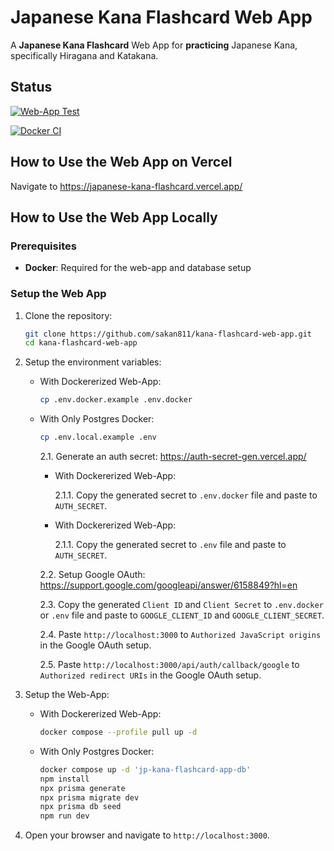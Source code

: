 # Japanese Kana Flashcard Web App

A **Japanese Kana Flashcard** Web App for **practicing** Japanese Kana, specifically Hiragana and Katakana.

## Status

[![Web-App Test](https://github.com/sakan811/kana-flashcard-web-app/actions/workflows/test-app.yml/badge.svg)](https://github.com/sakan811/kana-flashcard-web-app/actions/workflows/test-app.yml)

[![Docker CI](https://github.com/sakan811/kana-flashcard-web-app/actions/workflows/docker-ci.yml/badge.svg)](https://github.com/sakan811/kana-flashcard-web-app/actions/workflows/docker-ci.yml)

## How to Use the Web App on Vercel

Navigate to <https://japanese-kana-flashcard.vercel.app/>

## How to Use the Web App Locally

### Prerequisites

- **Docker**: Required for the web-app and database setup

### Setup the Web App

1. Clone the repository:

   ```bash
   git clone https://github.com/sakan811/kana-flashcard-web-app.git
   cd kana-flashcard-web-app
   ```

2. Setup the environment variables:

   - With Dockererized Web-App:

     ```bash
     cp .env.docker.example .env.docker
     ```

   - With Only Postgres Docker:

     ```bash
     cp .env.local.example .env
     ```

     2.1. Generate an auth secret: <https://auth-secret-gen.vercel.app/>

     - With Dockererized Web-App:

       2.1.1. Copy the generated secret to `.env.docker` file and paste to `AUTH_SECRET`.

     - With Dockererized Web-App:

       2.1.1. Copy the generated secret to `.env` file and paste to `AUTH_SECRET`.

     2.2. Setup Google OAuth: <https://support.google.com/googleapi/answer/6158849?hl=en>

     2.3. Copy the generated `Client ID` and `Client Secret` to `.env.docker` or `.env` file and paste to `GOOGLE_CLIENT_ID` and `GOOGLE_CLIENT_SECRET`.

     2.4. Paste `http://localhost:3000` to `Authorized JavaScript origins` in the Google OAuth setup.

     2.5. Paste `http://localhost:3000/api/auth/callback/google` to `Authorized redirect URIs` in the Google OAuth setup.

3. Setup the Web-App:

   - With Dockererized Web-App:

     ```bash
     docker compose --profile pull up -d
     ```

   - With Only Postgres Docker:

     ```bash
     docker compose up -d 'jp-kana-flashcard-app-db'
     npm install
     npx prisma generate
     npx prisma migrate dev
     npx prisma db seed
     npm run dev
     ```

4. Open your browser and navigate to `http://localhost:3000`.
